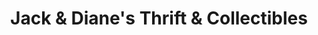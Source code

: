---
title: "Jack & Diane's Thrift & Collectibles"
url: /middle-river/jack-und-dianes-thrift-und-collectibles/
shop: Antiquitäten
---